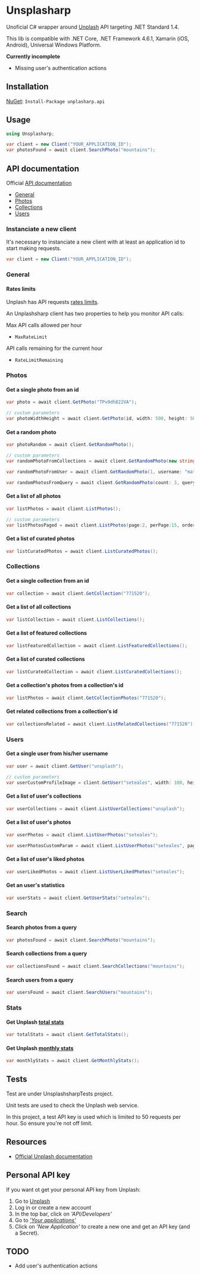 # Unsplasharp

Unoficial C# wrapper around [Unplash](https://unsplash.com) API targeting .NET Standard 1.4.

This lib is compatible with .NET Core, .NET Framework 4.6.1, Xamarin (iOS, Android), Universal Windows Platform.

**Currently incomplete**

* Missing user's authentication actions

## Installation

[NuGet](https://preview.nuget.org/packages/unplasharp.api/0.5.0): ```Install-Package unplasharp.api```

## Usage

```csharp
using Unsplasharp;

var client = new Client("YOUR_APPLICATION_ID");
var photosFound = await client.SearchPhoto("mountains");
```

## API documentation

Official [API documentation](https://unsplash.com/documentation)

* [General](https://github.com/rootasjey/unsplasharp#General)
* [Photos](https://github.com/rootasjey/unsplasharp#Photos)
* [Collections](https://github.com/rootasjey/unsplasharp#Collections)
* [Users](https://github.com/rootasjey/unsplasharp#Users)

### Instanciate a new client

It's necessary to instanciate a new client with at least an application id to start making requests.

```csharp
var client = new Client("YOUR_APPLICATION_ID");
```

### General

#### Rates limits
Unplash has API requests [rates limits](https://unsplash.com/documentation#rate-limiting).

An Unplashsharp client has two properties to help you monitor API calls:

Max API calls allowed per hour

* ```MaxRateLimit```

API calls remaining for the current hour
* ```RateLimitRemaining``` 


### Photos

#### Get a single photo from an id

```csharp
var photo = await client.GetPhoto("TPv9dh822VA");

// custom parameters
var photoWidthHeight = await client.GetPhoto(id, width: 500, height: 500);
```

#### Get a random photo

```csharp
var photoRandom = await client.GetRandomPhoto();

// custom parameters
var randomPhotoFromCollections = await client.GetRandomPhoto(new string[] { "499830", "194162" });

var randomPhotoFromUser = await client.GetRandomPhoto(1, username: "matthewkane");

var randomPhotosFromQuery = await client.GetRandomPhoto(count: 3, query:"woman");
```

#### Get a list of all photos

```csharp
var listPhotos = await client.ListPhotos();

// custom parameters
var listPhotosPaged = await client.ListPhotos(page:2, perPage:15, orderBy: OrderBy.Popular);
```

#### Get a list of curated photos
```csharp
var listCuratedPhotos = await client.ListCuratedPhotos();
```


### Collections

#### Get a single collection from an id
```csharp
var collection = await client.GetCollection("771520");
```

#### Get a list of all collections
```csharp
var listCollection = await client.ListCollections();
```

#### Get a list of featured collections
```csharp
var listFeaturedCollection = await client.ListFeaturedCollections();
```

#### Get a list of curated collections
```csharp
var listCuratedCollection = await client.ListCuratedCollections();
```

#### Get a collection's photos from a collection's id
```csharp
var listPhotos = await client.GetCollectionPhotos("771520");
```

#### Get related collections from a collection's id

```csharp
var collectionsRelated = await client.ListRelatedCollections("771520");
```


### Users

#### Get a single user from his/her username

```csharp
var user = await client.GetUser("unsplash");

// custom parameters
var userCustomProfileImage = client.GetUser("seteales", width: 100, height: 100);
```

#### Get a list of user's collections

```csharp
var userCollections = await client.ListUserCollections("unsplash");
```

#### Get a list of user's photos

```csharp
var userPhotos = await client.ListUserPhotos("seteales");

var userPhotosCustomParam = await client.ListUserPhotos("seteales", page: 2, perPage: 2, stats: true);
```

#### Get a list of user's liked photos

```csharp
var userLikedPhotos = await client.ListUserLikedPhotos("seteales");
```

#### Get an user's statistics

```csharp
var userStats = await client.GetUserStats("seteales");
```


### Search
#### Search photos from a query

```csharp
var photosFound = await client.SearchPhoto("mountains");
```

#### Search collections from a query

```csharp
var collectionsFound = await client.SearchCollections("mountains");
```

#### Search users from a query

```csharp
var usersFound = await client.SearchUsers("mountains");
```

### Stats
#### Get Unplash [total stats](https://unsplash.com/documentation#totals)

```csharp
var totalStats = await client.GetTotalStats();
```

#### Get Unplash [monthly stats](https://unsplash.com/documentation#month)

```csharp
var monthlyStats = await client.GetMonthlyStats();
```

## Tests

Test are under UnsplashsharpTests project.

Unit tests are used to check the Unplash web service.

In this project, a test API key is used which is limited to 50 requests per hour. So ensure you're not off limit.

## Resources

* [Official Unplash documentation](https://unsplash.com/documentation)

## Personal API key

If you want ot get your personal API key from Unplash:

1. Go to [Unplash](https://unsplash.com)
2. Log in or create a new account
3. In the top bar, click on _'API/Developers'_
4. Go to _['Your applications'](https://unsplash.com/oauth/applications)_
5. Click on _'New Application'_ to create a new one and get an API key (and a Secret).

## TODO
* Add user's authentication actions

